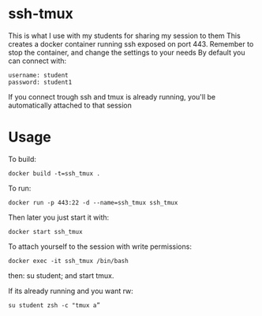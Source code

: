 # ssh-tmux

This is what I use with my students for sharing my session to them
This creates a docker container running ssh exposed on port 443. 
Remember to stop the container, and change the settings to your needs
By default you can connect with:

```
username: student
password: student1
```
If you connect trough ssh and tmux is already running, you'll be automatically
attached to that session

# Usage
To build:
```
docker build -t=ssh_tmux . 
```

To run:
```
docker run -p 443:22 -d --name=ssh_tmux ssh_tmux
```

Then later you just start it with:
```
docker start ssh_tmux
```

To attach yourself to the session with write permissions:

```
docker exec -it ssh_tmux /bin/bash
```
then: su student; and start tmux.

If its already running and you want rw:
```
su student zsh -c "tmux a”
```
